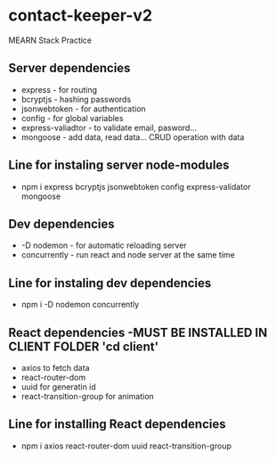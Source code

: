 # contact-keeper-v2

MEARN Stack Practice

## Server dependencies

- express - for routing
- bcryptjs - hashing passwords
- jsonwebtoken - for authentication
- config - for global variables
- express-valiadtor - to validate email, pasword...
- mongoose - add data, read data... CRUD operation with data

## Line for instaling server node-modules

- npm i express bcryptjs jsonwebtoken config express-validator mongoose

## Dev dependencies

- -D nodemon - for automatic reloading server
- concurrently - run react and node server at the same time

## Line for instaling dev dependencies

- npm i -D nodemon concurrently

## React dependencies -MUST BE INSTALLED IN CLIENT FOLDER 'cd client'

- axios to fetch data
- react-router-dom
- uuid for generatin id
- react-transition-group for animation

## Line for installing React dependencies

- npm i axios react-router-dom uuid react-transition-group
